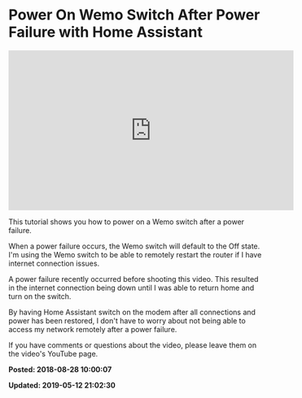 # Power On Wemo Switch After Power Failure with Home Assistant

<iframe width="560" height="315" src="https://www.youtube.com/embed/w_ljR0iT3Sg" frameborder="0" allow="autoplay; encrypted-media" allowfullscreen></iframe>

This tutorial shows you how to power on a Wemo switch after a power failure. 

When a power failure occurs, the Wemo switch will default to the Off state. I'm using the Wemo switch to be able to remotely restart the router if I have internet connection issues.  

A power failure recently occurred before shooting this video. This resulted in the internet connection being down until I was able to return home and turn on the switch. 

By having Home Assistant switch on the modem after all connections and power has been restored, I don't have to worry about not being able to access my network remotely after a power failure.

If you have comments or questions about the video, please leave them on the video's YouTube page.

**Posted: 2018-08-28 10:00:07** 

**Updated: 2019-05-12 21:02:30** 


